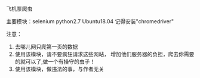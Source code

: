 飞机票爬虫

主要模块：selenium
python2.7
Ubuntu18.04
记得安装"chromedriver" 

注意：
1. 去哪儿网只爬第一页的数据
2. 使用该模块，请不要疯狂请求这些网站，
   增加他们服务器的负担，爬去你需要的就可以了,做一个有操守的虫子！
3. 使用该模块，做违法的事，与作者无关

